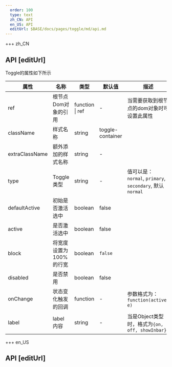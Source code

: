 ```yaml
---   
  order: 100
  type: text
  zh_CN: API
  en_US: API
  editUrl: $BASE/docs/pages/toggle/md/api.md
---      
```


+++  zh_CN
## API [editUrl]       

Toggle的属性如下所示    

| 属性 | 名称 | 类型 | 默认值 | 描述 |
| --- | --- | --- | --- | --- |
| ref | 根节点Dom对象的引用 | function \| ref | - | 当需要获取到根节点的dom对象时可设置此属性 |
| className | 样式名称 | string | toggle-container |   |
| extraClassName | 额外添加的样式名称 | string | - |  |
| type | Toggle类型 | string | - | 值可以是：<Code>normal</Code>, <Code>primary</Code>, <Code>secondary</Code>, 默认<Code>normal</Code> |
| defaultActive | 初始是否激活选中 | boolean | false |  |
| active | 是否激活选中 | boolean | false |  |
| block | 将宽度设置为100%的行宽 | boolean | `false` |  |
| disabled | 是否禁用 | boolean | false |  |
| onChange | 状态变化触发的回调 | function | - | 参数格式为： <Code>function(active, e)</Code>  |
| label | label内容 | string | - | 当是Object类型时，格式为<Code>{on, off, showInbar}</Code> |

+++ en_US
## API [editUrl]     

